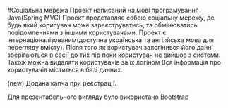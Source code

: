 #Соціальна мережа
Проект написаний на мові програмування Java(Spring MVC)
Проект представляє собою соціальну мережу, де будь який корисувач може зареєструватись, та обмінюватись 
повідомленнями з іншими користувачами.
Проект є інтернаціоналізованим(доступна українська та ангілйська мова для перегляду вмісту).
Після того як користувач залогінився його данні зберігаються в сесії до тих пір поки користувач не вийшов з системи.
Також можна видаляти користувачів за їх логіном
Вся інформація про користувачів міститься в базі данних.

(new) Додана капча при реєстрації.


Для презентабельного вигляду було використано Bootstrap
